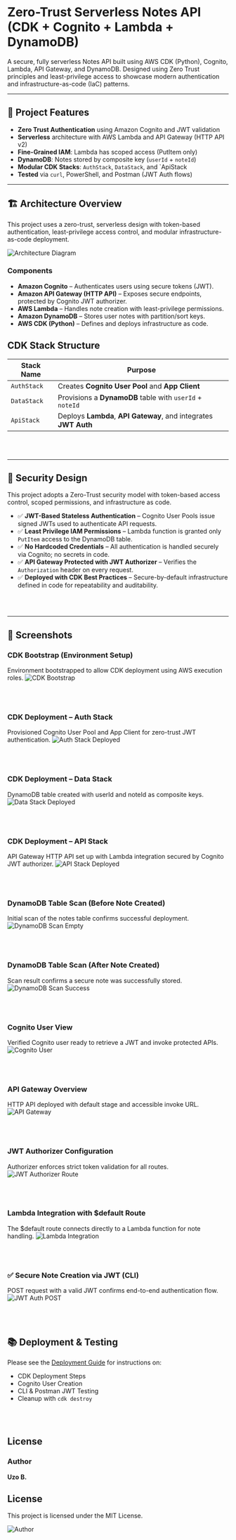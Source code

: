 #  Zero-Trust Serverless Notes API (CDK + Cognito + Lambda + DynamoDB)
A secure, fully serverless Notes API built using AWS CDK (Python), Cognito, Lambda, API Gateway, and DynamoDB. Designed using Zero Trust principles and least-privilege access to showcase modern authentication and infrastructure-as-code (IaC) patterns.

--- 

## 📌 Project Features
-  **Zero Trust Authentication** using Amazon Cognito and JWT validation
-  **Serverless** architecture with AWS Lambda and API Gateway (HTTP API v2)
-  **Fine-Grained IAM**: Lambda has scoped access (PutItem only)
-  **DynamoDB**: Notes stored by composite key (`userId` + `noteId`)
-  **Modular CDK Stacks**: `AuthStack`, `DataStack`, and `ApiStack
-  **Tested** via `curl`, PowerShell, and Postman (JWT Auth flows)

---

## 🏗️ Architecture Overview

This project uses a zero-trust, serverless design with token-based authentication, least-privilege access control, and modular infrastructure-as-code deployment.

![Architecture Diagram](screenshots/zero-trust-arch-diagram.png)

### Components

- **Amazon Cognito** – Authenticates users using secure tokens (JWT).
- **Amazon API Gateway (HTTP API)** – Exposes secure endpoints, protected by Cognito JWT authorizer.
- **AWS Lambda** – Handles note creation with least-privilege permissions.
- **Amazon DynamoDB** – Stores user notes with partition/sort keys.
- **AWS CDK (Python)** – Defines and deploys infrastructure as code.



## CDK Stack Structure
| Stack Name  | Purpose                                                          |
| ----------- | ---------------------------------------------------------------- |
| `AuthStack` | Creates **Cognito User Pool** and **App Client**                 |
| `DataStack` | Provisions a **DynamoDB** table with `userId` + `noteId`         |
| `ApiStack`  | Deploys **Lambda**, **API Gateway**, and integrates **JWT Auth** |


<br><br>


--- 

## 🔐 Security Design
This project adopts a Zero-Trust security model with token-based access control, scoped permissions, and infrastructure as code.

- ✅ **JWT-Based Stateless Authentication** – Cognito User Pools issue signed JWTs used to authenticate API requests.
- ✅ **Least Privilege IAM Permissions** – Lambda function is granted only `PutItem` access to the DynamoDB table.
- ✅ **No Hardcoded Credentials** – All authentication is handled securely via Cognito; no secrets in code.
- ✅ **API Gateway Protected with JWT Authorizer** – Verifies the `Authorization` header on every request.
- ✅ **Deployed with CDK Best Practices** – Secure-by-default infrastructure defined in code for repeatability and auditability.

<br><br>

---

## 📸 Screenshots

### CDK Bootstrap (Environment Setup)
Environment bootstrapped to allow CDK deployment using AWS execution roles.
![CDK Bootstrap](screenshots/cdk-bootstrap.jpeg)

<br><br>

### CDK Deployment – Auth Stack
Provisioned Cognito User Pool and App Client for zero-trust JWT authentication.
![Auth Stack Deployed](screenshots/auth-stack-deployed.png)

<br><br>

### CDK Deployment – Data Stack
DynamoDB table created with userId and noteId as composite keys.
![Data Stack Deployed](screenshots/data-stack-deployed.png)

<br><br>

### CDK Deployment – API Stack
API Gateway HTTP API set up with Lambda integration secured by Cognito JWT authorizer.
![API Stack Deployed](screenshots/api-stack-deployed.png)

<br><br>

### DynamoDB Table Scan (Before Note Created)
Initial scan of the notes table confirms successful deployment.
![DynamoDB Scan Empty](screenshots/dynamodb-scan-empty.png)

<br><br>

### DynamoDB Table Scan (After Note Created)
Scan result confirms a secure note was successfully stored.
![DynamoDB Scan Success](screenshots/dynamodb-scan-success.png)

<br><br>

### Cognito User View
Verified Cognito user ready to retrieve a JWT and invoke protected APIs.
![Cognito User](screenshots/cognito-user-view.png)

<br><br>

### API Gateway Overview
HTTP API deployed with default stage and accessible invoke URL.
![API Gateway](screenshots/api-gateway.png)

<br><br>

### JWT Authorizer Configuration
Authorizer enforces strict token validation for all routes.
![JWT Authorizer Route](screenshots/jwt-authorizer-attached.png)

<br><br>

### Lambda Integration with $default Route
The $default route connects directly to a Lambda function for note handling.
![Lambda Integration](screenshots/lambda-integration.png)

<br><br>

### ✅ Secure Note Creation via JWT (CLI)
POST request with a valid JWT confirms end-to-end authentication flow.
![JWT Auth POST](screenshots/successful-jwt-post.png)



<br><br>

## 📚 Deployment & Testing
Please see the [Deployment Guide](./deployment-guide.md) for instructions on:

- CDK Deployment Steps
- Cognito User Creation
- CLI & Postman JWT Testing
- Cleanup with `cdk destroy`


<br><br>

## License
### Author
**Uzo B.**

## License
This project is licensed under the MIT License.

![Author](screenshots/logo-transparent.png)